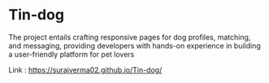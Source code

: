 # Tin-dog
The project entails crafting responsive pages for dog profiles, matching, and messaging, providing developers with hands-on experience in building a user-friendly platform for pet lovers

Link : https://surajverma02.github.io/Tin-dog/
